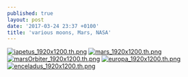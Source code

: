 ```yaml
---
published: true
layout: post
date: '2017-03-24 23:37 +0100'
title: 'various moons, Mars, NASA'
---
```

[![iapetus_1920x1200.th.png](https://cdn.scrot.moe/images/2017/03/24/iapetus_1920x1200.th.png)](https://scrot.moe/image/1zqNQ) [![mars_1920x1200.th.png](https://cdn.scrot.moe/images/2017/03/24/mars_1920x1200.th.png)](https://scrot.moe/image/1zv1n) [![marsOrbiter_1920x1200.th.png](https://cdn.scrot.moe/images/2017/03/24/marsOrbiter_1920x1200.th.png)](https://scrot.moe/image/1zOje) [![europa_1920x1200.th.png](https://cdn.scrot.moe/images/2017/03/24/europa_1920x1200.th.png)](https://scrot.moe/image/1zZlu) [![enceladus_1920x1200.th.png](https://cdn.scrot.moe/images/2017/03/24/enceladus_1920x1200.th.png)](https://scrot.moe/image/1ziSv)
